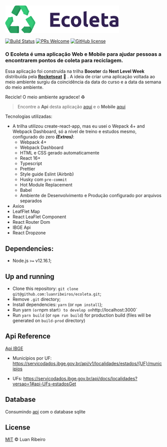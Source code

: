 ![Logomarca Ecoleta](./src/assets/images/logo.svg)

[![Build Status](https://img.shields.io/travis/npm/npm/latest.svg?style=flat-square)](https://travis-ci.org/npm/npm) [![PRs Welcome](https://img.shields.io/badge/PRs-welcome-brightgreen.svg?style=flat-square)](http://makeapullrequest.com) [![GitHub license](https://img.shields.io/badge/license-MIT-blue.svg?style=flat-square)](https://github.com/your/your-project/blob/master/LICENSE)

### O **Ecoleta** é uma aplicação Web e Mobile para ajudar pessoas a encontrarem pontos de coleta para reciclagem.

Essa aplicação foi construída na trilha **Booster** da **Next Level Week** distribuída pela **[Rocketseat](https://rocketseat.com.br/)** :rocket: . A ideia de criar uma aplicação voltada ao meio ambiente surgiu da coincidência da data do curso e a data da semana do meio ambiente.

Recicle! O meio ambiente agradece! ♻️

> Encontre a **Api** desta aplicação [aqui](https://github.com/luanribeiros/ecoleta-api) e o **Mobile** [aqui](https://github.com/luanribeiros/ecoleta-mobile)

Tecnologias utilizadas:

- A trilha utilizou create-react-app, mas eu usei o Wepack 4+ and Webpack Dashboard, só a nível de treino e estudos mesmo, configurado do zero **_(Extras)_**:
  - Webpack 4+
  - Webpack Dashboard
  - HTML e CSS gerado automaticamente
  - React 16+
  - Typescript
  - Prettier
  - Style guide Eslint (Airbnb)
  - Husky com `pre-commit`
  - Hot Module Replacement
  - Babel
  - Ambiente de Desenvolvimento e Produção configurado por arquivos separados
- Axios
- LeafFlet Map
- React LeaFlet Component
- React Router Dom
- IBGE Api
- React Dropzone

## Dependencies:

- Node.js `>=` v12.16.1;

## Up and running

- Clone this repository: `git clone git@github.com:luanribeiros/ecoleta.git`;
- Remove `.git` directory;
- Install dependencies: `yarn` (or `npm install`);
- Run yarn `(or`npm start`) to develop on`http://localhost:3000`
- Run `yarn build` (or `npm run build`) for production build (files will be generated on `build-prod` directory)

## Api Reference

[Api IBGE](https://servicodados.ibge.gov.br/api/docs/localidades?versao=1#api-_)

- Municípios por UF: https://servicodados.ibge.gov.br/api/v1/localidades/estados/{UF}/municipios

- UFs: https://servicodados.ibge.gov.br/api/docs/localidades?versao=1#api-UFs-estadosGet

## Database

Consumindo [api](https://github.com/luanribeiros/ecoleta-api) com o database sqlite

## License

[MIT](https://github.com/luanribeiros/ecoleta-api/blob/master/LICENSE.md) &copy; Luan Ribeiro
